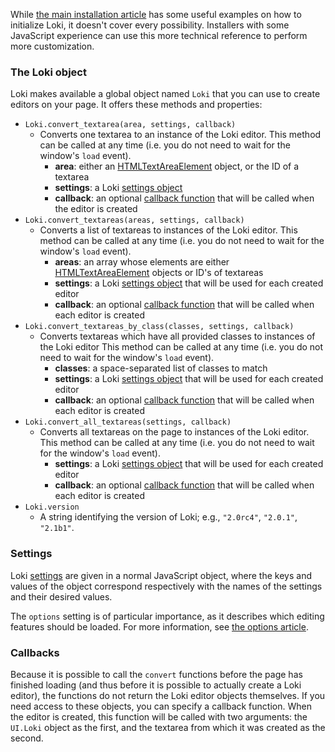 While [the main installation article](Installation.md) has some useful examples on how to initialize Loki, it doesn't cover every possibility. Installers with some JavaScript experience can use this more technical reference to perform more customization.

### The Loki object ###

Loki makes available a global object named `Loki` that you can use to create editors on your page. It offers these methods and properties:

  * `Loki.convert_textarea(area, settings, callback)`
    * Converts one textarea to an instance of the Loki editor. This method can be called at any time (i.e. you do not need to wait for the window's `load` event).
      * **area**: either an [HTMLTextAreaElement](http://www.w3.org/TR/DOM-Level-2-HTML/html.html#ID-24874179) object, or the ID of a textarea
      * **settings**: a Loki [settings object](#Settings.md)
      * **callback**: an optional [callback function](#Callbacks.md) that will be called when the editor is created
  * `Loki.convert_textareas(areas, settings, callback)`
    * Converts a list of textareas to instances of the Loki editor. This method can be called at any time (i.e. you do not need to wait for the window's `load` event).
      * **areas**: an array whose elements are either [HTMLTextAreaElement](http://www.w3.org/TR/DOM-Level-2-HTML/html.html#ID-24874179) objects or ID's of textareas
      * **settings**: a Loki [settings object](#Settings.md) that will be used for each created editor
      * **callback**: an optional [callback function](#Callbacks.md) that will be called when each editor is created
  * `Loki.convert_textareas_by_class(classes, settings, callback)`
    * Converts textareas which have all provided classes to instances of the Loki editor This method can be called at any time (i.e. you do not need to wait for the window's `load` event).
      * **classes**: a space-separated list of classes to match
      * **settings**: a Loki [settings object](#Settings.md) that will be used for each created editor
      * **callback**: an optional [callback function](#Callbacks.md) that will be called when each editor is created
  * `Loki.convert_all_textareas(settings, callback)`
    * Converts all textareas on the page to instances of the Loki editor. This method can be called at any time (i.e. you do not need to wait for the window's `load` event).
      * **settings**: a Loki [settings object](#Settings.md) that will be used for each created editor
      * **callback**: an optional [callback function](#Callbacks.md) that will be called when each editor is created
  * `Loki.version`
    * A string identifying the version of Loki; e.g., `"2.0rc4"`, `"2.0.1"`, `"2.1b1"`.

### Settings ###
Loki [settings](Settings.md) are given in a normal JavaScript object, where the keys and values of the object correspond respectively with the names of the settings and their desired values.

The `options` setting is of particular importance, as it describes which editing features should be loaded. For more information, see [the options article](Options.md).

### Callbacks ###
Because it is possible to call the `convert` functions before the page has finished loading (and thus before it is possible to actually create a Loki editor), the functions do not return the Loki editor objects themselves. If you need access to these objects, you can specify a callback function. When the editor is created, this function will be called with two arguments: the `UI.Loki` object as the first, and the textarea from which it was created as the second.